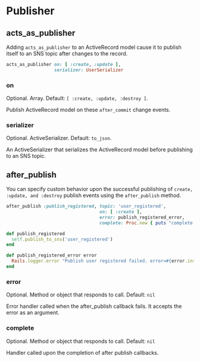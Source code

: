 # Publisher


## acts_as_publisher

Adding `acts_as_publisher` to an ActiveRecord model cause it to publish itself to an SNS topic after changes to the record.

```ruby
acts_as_publisher on: [ :create, :update ],
                  serializer: UserSerializer
```

### on
Optional. Array. Default: `[ :create, :update, :destroy ]`.

Publish ActiveRecord model on these `after_commit` change events.

### serializer
Optional. ActiveSerializer. Default: `to_json`.

An ActiveSerializer that serializes the ActiveRecord model before publishing to an SNS topic.


## after_publish

You can specify custom behavior upon the successful publishing of `create, :update, and :destroy` publish events using the `after_publish` method.

```ruby
after_publish :publish_registered, topic: 'user_registered',
                                   on: [ :create ],
                                   error: publish_registered_error,
                                   complete: Proc.new { puts "complete: " }

def publish_registered
  self.publish_to_sns('user_registered')
end

def publish_registered_error error
  Rails.logger.error "Publish user registered failed. error=#{error.inspect}"
end
```

### error
Optional. Method or object that responds to call. Default: `nil`

Error handler called when the after_publish callback fails. It accepts the error as an argument.

### complete
Optional. Method or object that responds to call. Default: `nil`

Handler called upon the completion of after publish callbacks.
